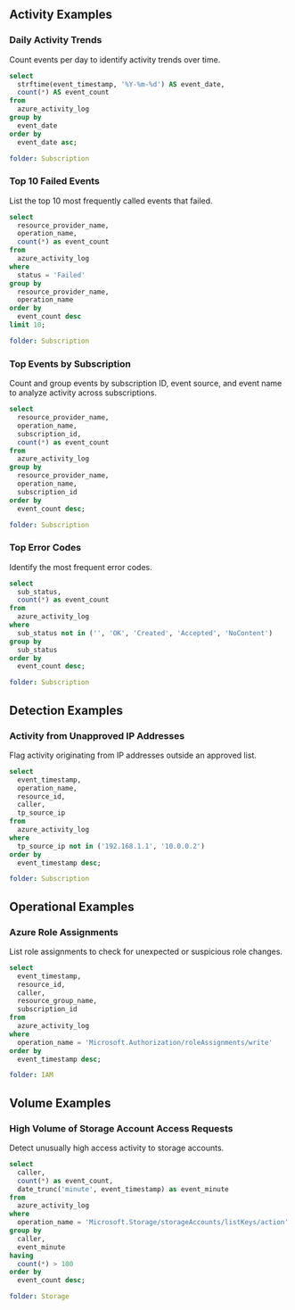## Activity Examples

### Daily Activity Trends

Count events per day to identify activity trends over time.

```sql
select
  strftime(event_timestamp, '%Y-%m-%d') AS event_date,
  count(*) AS event_count
from
  azure_activity_log
group by
  event_date
order by
  event_date asc;
```

```yaml
folder: Subscription
```

### Top 10 Failed Events

List the top 10 most frequently called events that failed.

```sql
select
  resource_provider_name,
  operation_name,
  count(*) as event_count
from
  azure_activity_log
where
  status = 'Failed'
group by
  resource_provider_name,
  operation_name
order by
  event_count desc
limit 10;
```

```yaml
folder: Subscription
```

### Top Events by Subscription

Count and group events by subscription ID, event source, and event name to analyze activity across subscriptions.

```sql
select
  resource_provider_name,
  operation_name,
  subscription_id,
  count(*) as event_count
from
  azure_activity_log
group by
  resource_provider_name,
  operation_name,
  subscription_id
order by
  event_count desc;
```

```yaml
folder: Subscription
```

### Top Error Codes

Identify the most frequent error codes.

```sql
select
  sub_status,
  count(*) as event_count
from
  azure_activity_log
where
  sub_status not in ('', 'OK', 'Created', 'Accepted', 'NoContent')
group by
  sub_status
order by
  event_count desc;
```

```yaml
folder: Subscription
```

## Detection Examples

### Activity from Unapproved IP Addresses

Flag activity originating from IP addresses outside an approved list.

```sql
select
  event_timestamp,
  operation_name,
  resource_id,
  caller,
  tp_source_ip
from
  azure_activity_log
where
  tp_source_ip not in ('192.168.1.1', '10.0.0.2')
order by
  event_timestamp desc;
```

```yaml
folder: Subscription
```

## Operational Examples

### Azure Role Assignments

List role assignments to check for unexpected or suspicious role changes.

```sql
select
  event_timestamp,
  resource_id,
  caller,
  resource_group_name,
  subscription_id
from
  azure_activity_log
where
  operation_name = 'Microsoft.Authorization/roleAssignments/write'
order by
  event_timestamp desc;
```

```yaml
folder: IAM
```

## Volume Examples

### High Volume of Storage Account Access Requests

Detect unusually high access activity to storage accounts.

```sql
select
  caller,
  count(*) as event_count,
  date_trunc('minute', event_timestamp) as event_minute
from
  azure_activity_log
where
  operation_name = 'Microsoft.Storage/storageAccounts/listKeys/action'
group by
  caller,
  event_minute
having
  count(*) > 100
order by
  event_count desc;
```

```yaml
folder: Storage
```
